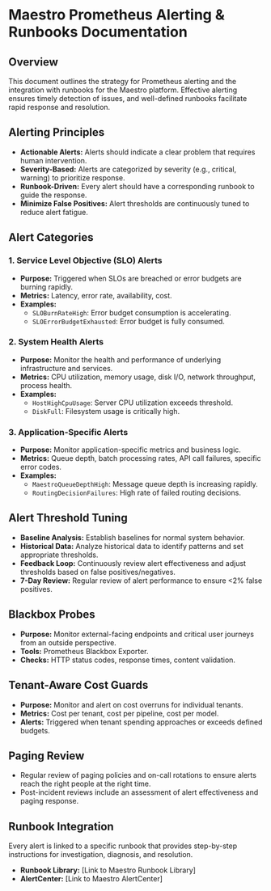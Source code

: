 # Maestro Prometheus Alerting & Runbooks Documentation

## Overview

This document outlines the strategy for Prometheus alerting and the integration with runbooks for the Maestro platform. Effective alerting ensures timely detection of issues, and well-defined runbooks facilitate rapid response and resolution.

## Alerting Principles

- **Actionable Alerts:** Alerts should indicate a clear problem that requires human intervention.
- **Severity-Based:** Alerts are categorized by severity (e.g., critical, warning) to prioritize response.
- **Runbook-Driven:** Every alert should have a corresponding runbook to guide the response.
- **Minimize False Positives:** Alert thresholds are continuously tuned to reduce alert fatigue.

## Alert Categories

### 1. Service Level Objective (SLO) Alerts

- **Purpose:** Triggered when SLOs are breached or error budgets are burning rapidly.
- **Metrics:** Latency, error rate, availability, cost.
- **Examples:**
  - `SLOBurnRateHigh`: Error budget consumption is accelerating.
  - `SLOErrorBudgetExhausted`: Error budget is fully consumed.

### 2. System Health Alerts

- **Purpose:** Monitor the health and performance of underlying infrastructure and services.
- **Metrics:** CPU utilization, memory usage, disk I/O, network throughput, process health.
- **Examples:**
  - `HostHighCpuUsage`: Server CPU utilization exceeds threshold.
  - `DiskFull`: Filesystem usage is critically high.

### 3. Application-Specific Alerts

- **Purpose:** Monitor application-specific metrics and business logic.
- **Metrics:** Queue depth, batch processing rates, API call failures, specific error codes.
- **Examples:**
  - `MaestroQueueDepthHigh`: Message queue depth is increasing rapidly.
  - `RoutingDecisionFailures`: High rate of failed routing decisions.

## Alert Threshold Tuning

- **Baseline Analysis:** Establish baselines for normal system behavior.
- **Historical Data:** Analyze historical data to identify patterns and set appropriate thresholds.
- **Feedback Loop:** Continuously review alert effectiveness and adjust thresholds based on false positives/negatives.
- **7-Day Review:** Regular review of alert performance to ensure <2% false positives.

## Blackbox Probes

- **Purpose:** Monitor external-facing endpoints and critical user journeys from an outside perspective.
- **Tools:** Prometheus Blackbox Exporter.
- **Checks:** HTTP status codes, response times, content validation.

## Tenant-Aware Cost Guards

- **Purpose:** Monitor and alert on cost overruns for individual tenants.
- **Metrics:** Cost per tenant, cost per pipeline, cost per model.
- **Alerts:** Triggered when tenant spending approaches or exceeds defined budgets.

## Paging Review

- Regular review of paging policies and on-call rotations to ensure alerts reach the right people at the right time.
- Post-incident reviews include an assessment of alert effectiveness and paging response.

## Runbook Integration

Every alert is linked to a specific runbook that provides step-by-step instructions for investigation, diagnosis, and resolution.

- **Runbook Library:** [Link to Maestro Runbook Library]
- **AlertCenter:** [Link to Maestro AlertCenter]
